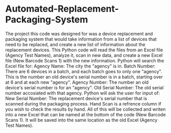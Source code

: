 # Automated-Replacement-Packaging-System
The project this code was designed for was a device replacement and packaging system that would take information from a list of devices that need to be replaced, and create a new list of information about the replacement devices. This Python code will read the files from an Excel file (Agency Test Names), analyze it, scan in new data, and create a new Excel file (New Barcode Scans 1) with the new information.
Python will search the Excel file for:
  Agency Name: The city the "agency" is in.
  Batch Number: There are 6 devices in a batch, and each batch goes to only one "agency". This is the number an old device's serial number is in a batch, starting over at 6 and                 at each new "agency".
  Agency Number: The number an old device's serial number is for an "agency".
  Old Serial Number: The old serial number accosiated with that agency.
Python will ask the user for input of:
  New Serial Number: The replacement device's serial number that is scanned during the packaging process.
Hand Scan is a refrence column if you wish to check the results by hand.
All of this will be collected and writen into a new Excel that can be named at the bottom of the code (New Barcode Scans 1). It will be saved into the same location as the old Excel (Agency Test Names).
